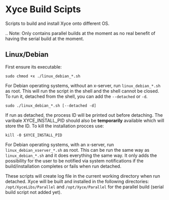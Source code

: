 Xyce Build Scipts
=================

Scripts to build and install Xyce onto different OS.

.. Note: Only contains parallel builds at the moment as no real benefit of 
having the serial build at the moment.

Linux/Debian
------------

First ensure its executable:
```
sudo chmod +x ./linux_debian_*.sh 
```

For Debian operating systems, without an x-server, run `linux_debian_*.sh` as 
root. This will run the script in the shell and the shell cannot be closed. 
To run it, detached from the shell, you can add the `--detached` or `-d`.
```
sudo ./linux_debian_*.sh [--detached -d]
```
If run as detached, the process ID will be printed out before detaching. The 
varibale XYCE_INSTALL_PID should also be **temporarily** available which will 
store the ID. To kill the installation procces use:
```
kill -0 $XYCE_INSTALL_PID
```

For Debian operating systems, with an x-server, run `linux_debian_xserver_*.sh` 
as root. This can be run the same way as `linux_debian_*.sh` and it does 
everything the same way. It only adds the possibility for the user to be 
notified via system notifications if the build/installation completes or fails 
when run detached.

These scripts will create log file in the current working directory 
when run detached. Xyce will be built and installed in the following 
directories: `/opt/XyceLibs/Parallel` and `/opt/Xyce/Parallel` for the parallel 
build (serial build script not added yet).
    